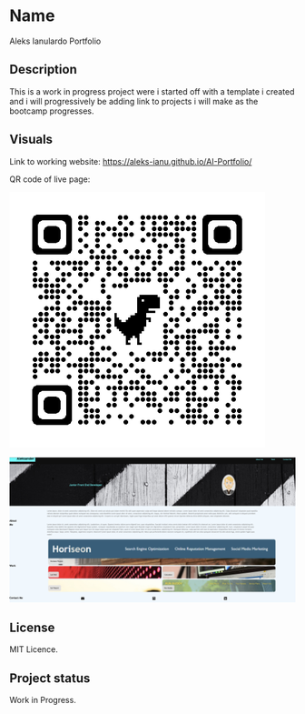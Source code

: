 
# Name
Aleks Ianulardo Portfolio

## Description
This is a work in progress project were i started off with a template i created and i will progressively 
be adding link to projects i will make as the bootcamp progresses.

## Visuals

Link to working website: 
https://aleks-ianu.github.io/AI-Portfolio/

QR code of live page:

![qr code for  project](image.png)

![screenshot of project ](images/image-1.jpeg)

## License

MIT Licence.

## Project status
Work in Progress.
